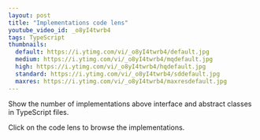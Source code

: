 ```yaml
---
layout: post
title: "Implementations code lens"
youtube_video_id: _o8yI4twrb4
tags: TypeScript
thumbnails:
  default: https://i.ytimg.com/vi/_o8yI4twrb4/default.jpg
  medium: https://i.ytimg.com/vi/_o8yI4twrb4/mqdefault.jpg
  high: https://i.ytimg.com/vi/_o8yI4twrb4/hqdefault.jpg
  standard: https://i.ytimg.com/vi/_o8yI4twrb4/sddefault.jpg
  maxres: https://i.ytimg.com/vi/_o8yI4twrb4/maxresdefault.jpg
---
```


Show the number of implementations above interface and abstract classes in TypeScript files.

Click on the code lens to browse the implementations.
